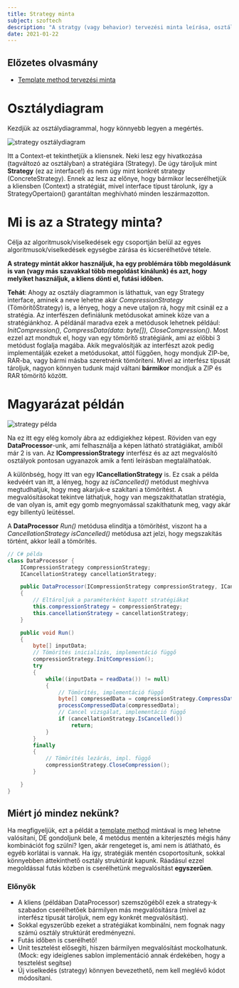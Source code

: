 ```yaml
---
title: Strategy minta
subject: szoftech
description: "A stratgy (vagy behavior) tervezési minta leírása, osztálydiagramja és példák felhasználásra."
date: 2021-01-22
---
```


## Előzetes olvasmány

- [Template method tervezési minta](https://memnote.net/posts/2021-01-21-template-method)

# Osztálydiagram

Kezdjük az osztálydiagrammal, hogy könnyebb legyen a megértés.

![strategy osztálydiagram](https://i.ibb.co/cwC1xX7/strategy.png)

Itt a Context-et tekinthetjük a kliensnek. Neki lesz egy hivatkozása (tagváltozó az osztályban) a stratégiára (Strategy). De úgy tároljuk mint **Strategy** (ez az interface!) és nem úgy mint konkrét strategy (ConcreteStrategy). Ennek az lesz az előnye, hogy bármikor lecserélhetjük a kliensben (Context) a stratégiát, mivel interface típust tárolunk, így a StrategyOpertaion() garantáltan meghívható minden leszármazotton.

# Mi is az a Strategy minta?

Célja az algoritmusok/viselkedések egy csoportján belül az egyes algoritmusok/viselkedések egységbe zárása és kicserélhetővé tétele.

**A strategy mintát akkor használjuk, ha egy problémára több megoldásunk is van (vagy más szavakkal több megoldást kínálunk) és azt, hogy melyiket használjuk, a kliens dönti el, futási időben.**

**Tehát**: Ahogy az osztály diagrammon is láthattuk, van egy Strategy interface, aminek a neve lehetne akár _CompressionStrategy_ (TömörítőStrategy) is, a lényeg, hogy a neve utaljon rá, hogy mit csinál ez a stratégia. Az interfészen definiálunk metódusokat aminek köze van a stratégiánkhoz. A példánál maradva ezek a metódusok lehetnek például: _InitCompression(), CompressData(data: byte[]), CloseCompression()_. Most ezzel azt mondtuk el, hogy van egy tömörítő stratégiánk, ami az előbbi 3 metódust foglalja magába. Akik megvalósítják az interfészt azok pedig implementálják ezeket a metódusokat, attól függően, hogy mondjuk ZIP-be, RAR-ba, vagy bármi másba szeretnénk tömöríteni. Mivel az interfész típusát tároljuk, nagyon könnyen tudunk majd váltani **bármikor** mondjuk a ZIP és RAR tömörítő között.

# Magyarázat példán

![strategy példa](https://i.ibb.co/k4RZ9VP/strategy-p-lda.png)

Na ez itt egy elég komoly ábra az eddigiekhez képest. Röviden van egy **DataProcessor**-unk, ami felhasználja a képen látható stratágiákat, amiből már 2 is van. Az **ICompressionStrategy** interfész és az azt megvalósító osztályok pontosan ugyanazok amik a fenti leírásban megtalálhatóak.

A különbség, hogy itt van egy **ICancellationStrategy** is. Ez csak a példa kedvéért van itt, a lényeg, hogy az _isCancelled()_ metódust meghívva megtudhatjuk, hogy meg akarjuk-e szakítani a tömörítést. A megvalósításokat tekintve láthatjuk, hogy van megszakíthatatlan stratégia, de van olyan is, amit egy gomb megnyomással szakíthatunk meg, vagy akár egy billentyű leütéssel.

A **DataProcessor** _Run()_ metódusa elindítja a tömörítést, viszont ha a _CancellationStrategy isCancelled()_ metódusa azt jelzi, hogy megszakítás történt, akkor leáll a tömörítés.

```csharp
// C# példa
class DataProcessor {
    ICompressionStrategy compressionStrategy;
    ICancellationStrategy cancellationStrategy;

    public DataProcessor(ICompressionStrategy compressionStrategy, ICancellationStrategy cancellationStrategy)
    {
        // Eltároljuk a paraméterként kapott stratégiákat
        this.compressionStrategy = compressionStrategy;
        this.cancellationStrategy = cancellationStrategy;
    }

    public void Run()
    {
        byte[] inputData;
        // Tömörítés inicializás, implementáció függő
        compressionStrategy.InitCompression();
        try
        {
            while((inputData = readData()) != null)
            {
                // Tömörítés, implementáció függő
                byte[] compressedData = compressionStrategy.CompressData(inputData);
                processCompressedData(compressedData);
                // Cancel vizsgálat, implementáció függő
                if (cancellationStrategy.IsCancelled())
                    return;
            }
        }
        finally
        {
            // Tömörítés lezárás, impl. függő
            compressionStrategy.CloseCompression();
        }

    }
}
```

## Miért jó mindez nekünk?

Ha megfigyeljük, ezt a példát a [template method](https://memnote.net/posts/2021-01-21-template-method) mintával is meg lehetne valósítani, DE gondoljunk bele, 4 metódus mentén a kiterjesztés mégis hány kombinációt fog szülni? Igen, akár rengeteget is, ami nem is átlátható, és egyéb korlátai is vannak. Ha így, stratégiák mentén csoportosítunk, sokkal könnyebben áttekinthető osztály struktúrát kapunk. Ráadásul ezzel megoldással futás közben is cserélhetünk megvalósítást **egyszerűen**.

### Előnyök

- A kliens (példában DataProcessor) szemszögéből ezek a strategy-k szabadon cserélhetőek bármilyen más megvalósításra (mivel az interfész típusát tároljuk, nem egy konkrét megvalósítást).
- Sokkal egyszerűbb ezeket a stratégiákat kombinálni, nem fognak nagy számú osztály struktúrát eredményezni.
- Futás időben is cserélhető!
- Unit tesztelést elősegíti, hiszen bármilyen megvalósítást mockolhatunk. (Mock: egy ideiglenes sablon implementáció annak érdekében, hogy a tesztelést segítse)
- Új viselkedés (strategy) könnyen bevezethető, nem kell meglévő kódot módosítani.
